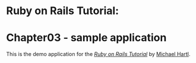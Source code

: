 # Ruby on Rails Tutorial: 
# Chapter03 - sample application

This is the demo application for the
[*Ruby on Rails Tutorial*](http://railstutorial.org/)
by [Michael Hartl](http://michaelhartl.com/).
